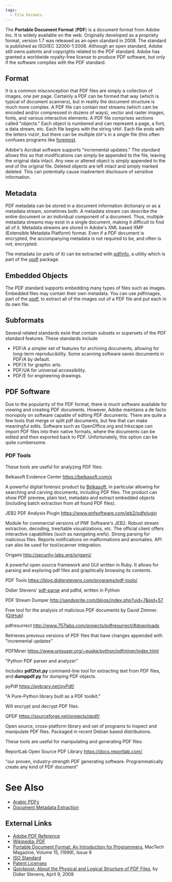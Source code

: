 ```yaml
---
tags:
  - File Formats
---
```

The **Portable Document Format** (**PDF**) is a document format from Adobe Inc.
It is widely available on the web.  Originally developed as a propriety format,
version 1.7 was released as an open standard in 2008. The standard is published
as ISO/IEC 32000-1:2008. Although an open standard, Adobe still owns patents
and copyrights related to the PDF standard. Adobe has granted a worldwide
royalty-free license to produce PDF software, but only if the software complies
with the PDF standard.

## Format

It is a common misconception that PDF files are simply a collection of
images, one per page. Certainly a PDF can be formed that way (which is
typical of document scanners), but in reality the document structure is
much more complex. A PDF file can contain text streams (which cam be
encoded and/or compressed in dozens of ways), vector and raster images,
fonts, and various interactive elements. A PDF file comprises sections
called "objects." Each object is numbered and can represent a page, a
font, a data stream, etc. Each file begins with the string `%PDF`. Each
file ends with the letters `%%EOF`, but there can be multiple `EOF`'s in
a single file (this often confuses programs like
[foremost](foremost.md).

Adobe's Acrobat software supports "incremental updates." The standard
allows this so that modifications can simply be appended to the file,
leaving the original data intact. Any new or altered object is simply
appended to the end of the original file. Deleted objects are left
intact and simply marked deleted. This can potentially cause inadvertent
disclosure of sensitive information.

## Metadata

PDF metadata can be stored in a document information dictionary or as a
metadata stream, sometimes both. A metadata stream can describe the
entire document or an individual component of a document. Thus, multiple
metadata streams may exist in a single document, making it difficult to
find all of it. Metadata streams are stored in Adobe's XML based XMP
(Extensible Metadata Platform) format. Even if a PDF document is
encrypted, the accompanying metadata is not required to be, and often is
not, encrypted.

The metadata (or parts of it) can be extracted with
[pdfinfo](pdfinfo.md), a utility which is part of the
[xpdf](xpdf.md) package.

## Embedded Objects

The PDF standard supports embedding many types of files such as images.
Embedded files may contain their own metadata. You can use pdfimages, part of
the [xpdf](xpdf.md), to extract all of the images out of a PDF file and put
each in its own file.

## Subformats

Several related standards exist that contain subsets or supersets of the
PDF standard features. These standards include

- PDF/A a simpler set of features for archiving documents, allowing for
  long-term reproducibility. Some scanning software saves documents in
  PDF/A by default.
- PDF/X for graphic arts.
- PDF/UA for universal accessibility.
- PDF/E for engineering drawings.

## PDF Software

Due to the popularity of the PDF format, there is much software
available for viewing and creating PDF documents. However, Adobe
maintains a de facto monopoly on software capable of editing PDF
documents. There are quite a few tools that merge or split pdf
documents, but few that can make meaningful edits. Software such as
OpenOffice.org and Inkscape can import PDF files into their native
formats, where the documents can be edited and then exported back to
PDF. Unfortunately, this option can be quite cumbersome.

### PDF Tools

These tools are useful for analyzing PDF files:

Belkasoft Evidence Center
<https://belkasoft.com/x>

A powerful digital forensic product by
[Belkasoft](belkasoft.md), in particular allowing for searching
and carving documents, including PDF files. The product can show PDF
preview, plain text, metadata and extract embedded objects (including
batch extraction from all found PDF files).

<!-- -->

JEB2 PDF Analysis Plugin
<https://www.pnfsoftware.com/jeb2/pdfplugin>

Module for commercial versions of PNF Software's JEB2. Robust stream
extraction, decoding, tree/table visualizations, etc. The official
client offers interactive capabilities (such as navigating xrefs).
Strong parsing for malicious files. Reports notifications on
malformations and anomalies. API can also be used for tool/scanner
integration.

<!-- -->

Origami
<http://security-labs.org/origami/>

A powerful open source framework and GUI written in Ruby. It allows for
parsing and exploring pdf files and graphically browsing its contents.

<!-- -->

PDF Tools
<https://blog.didierstevens.com/programs/pdf-tools/>

Didier Stevens'
[pdf-parse](https://blog.didierstevens.com/2008/10/30/pdf-parserpy/) and
pdfid, written in Python

<!-- -->

PDF Stream Dumper
<http://sandsprite.com/blogs/index.php?uid=7&pid=57>

Free tool for the analysis of malicious PDF documents by David Zimmer.
([GitHub](https://github.com/dzzie/pdfstreamdumper))

<!-- -->

pdfresurrect
<http://www.757labs.com/projects/pdfresurrect/#downloads>

Retrieves previous versions of PDF files that have changes appended with
"incremental updates"

<!-- -->

PDFMiner
<https://www.unixuser.org/~euske/python/pdfminer/index.html>

"Python PDF parser and analyzer"

Includes **pdf2txt.py** command-line tool for extracting text from PDF
files, and **dumppdf.py** for dumping PDF objects.

<!-- -->

pyPdf
<https://pybrary.net/pyPdf/>

"A Pure-Python library built as a PDF toolkit."

Will encrypt and decrypt PDF files.

<!-- -->

QPDF
<https://sourceforge.net/projects/qpdf/>

Open source, cross-platform library and set of programs to inspect and
manipulate PDF files. Packaged in recent Debian based distributions.

These tools are useful for manipulating and generating PDF files:

ReportLab Open Source PDF Library
<https://docs.reportlab.com/>

"our proven, industry-strength PDF generating software. Programmatically
create any kind of PDF document"

# See Also

- [Arabic PDFs](arabic_pdfs.md)
- [Document Metadata Extraction](document_metadata_extraction.md)

## External Links

- [Adobe PDF
  Reference](http://partners.adobe.com/public/developer/pdf/index_reference.html)
- [Wikipedia: PDF](https://en.wikipedia.org/wiki/PDF)
- [Portable Document Format: An Introduction for
  Programmers](http://www.mactech.com/articles/mactech/Vol.15/15.09/PDFIntro/),
  MacTech Magazine, Volume 15, (1999), Issue 9
- [ISO
  Standard](https://www.iso.org/standard/51502.html)
- [Patent
  Licenses](http://partners.adobe.com/public/developer/support/topic_legal_notices.html)
- [Quickpost: About the Physical and Logical Structure of PDF
  Files](https://blog.didierstevens.com/2008/04/09/quickpost-about-the-physical-and-logical-structure-of-pdf-files/),
  by Didier Stevens, April 9, 2008

